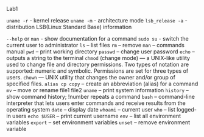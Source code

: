 Lab1

`uname -r` - kernel release
`uname -m` - architecture mode
`lsb_release -a` - distribution LSB(Linux Standard Base) information

`--help` or `man` - show documentation for a command
`sudo su` - switch the current user to administrator
`ls` – list files
`rm` – remove
`man` – commands manual
`pwd` – print working directory
`passwd` – change user password
`echo` – outputs a string to the terminal
`chmod` (change mode) — a UNIX-like utility used to change file and directory permissions. Two types of notation are supported: numeric and symbolic. Permissions are set for three types of users.
`chown` — UNIX utility that changes the owner and/or group of specified files.
`alias cp copy` – create an abbreviation (alias) for a command
`mv` – move or rename file1 file2
`uname` – print system information
`history` – show command history; !number repeats a command
`bash` – command-line interpreter that lets users enter commands and receive results from the operating system
`date` – display date
`whoami` – current user
`who` – list logged-in users
`echo $USER` – print current username
`env` – list all environment variables
`export` – set environment variables
`unset` – remove environment variable 